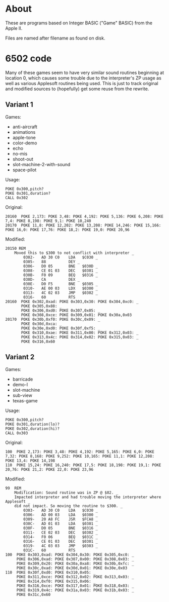 # About

These are programs based on Integer BASIC ("Game" BASIC) 
from the Apple II.

Files are named after filename as found on disk.

# 6502 code

Many of these games seem to have very similar sound routines beginning at location 0, which causes
some trouble due to the interpreter's ZP usage as well as various Applesoft routines being used.
This is just to track original and modified sources to (hopefully) get some reuse from the rewrite.

## Variant 1

Games: 
* anti-aircraft 
* animations 
* apple-tone
* color-demo
* echo
* no-mis
* shoot-out
* slot-machine-2-with-sound
* space-pilot

Usage:
```basic
POKE 0x300,pitch?
POKE 0x301,duration?
CALL 0x302
```

Original:
```basic
20160  POKE 2,173: POKE 3,48: POKE 4,192: POKE 5,136: POKE 6,208: POKE 7,4: POKE 8,198: POKE 9,1: POKE 10,240
20170  POKE 11,8: POKE 12,202: POKE 13,208: POKE 14,246: POKE 15,166: POKE 16,0: POKE 17,76: POKE 18,2: POKE 19,0: POKE 20,96
```

Modified:
```basic
20150 REM _
    Moved this to $300 to not conflict with interpreter _
        0302-   AD 30 C0    LDA   $C030 _
        0305-   88          DEY _
        0306-   D0 05       BNE   $030D _
        0308-   CE 01 03    DEC   $0301 _
        030B-   F0 09       BEQ   $0316 _
        030D-   CA          DEX _
        030E-   D0 F5       BNE   $0305 _
        0310-   AE 00 03    LDX   $0300 _
        0313-   4C 02 03    JMP   $0302 _
        0316-   60          RTS
20160  POKE 0x302,0xad: POKE 0x303,0x30: POKE 0x304,0xc0: _
       POKE 0x305,0x88: _
       POKE 0x306,0xd0: POKE 0x307,0x05: _
       POKE 0x308,0xce: POKE 0x309,0x01: POKE 0x30a,0x03
20170  POKE 0x30b,0xf0: POKE 0x30c,0x09: _
       POKE 0x30d,0xca: _
       POKE 0x30e,0xd0: POKE 0x30f,0xf5: _
       POKE 0x310,0xae: POKE 0x311,0x00: POKE 0x312,0x03: _
       POKE 0x313,0x4c: POKE 0x314,0x02: POKE 0x315,0x03: _
       POKE 0x316,0x60
```

## Variant 2

Games:
* barricade
* demo-l
* slot-machine
* sub-view
* texas-game

Usage:
```basic
POKE 0x300,pitch?
POKE 0x301,duration(lo)?
POKE 0x302,duration(hi)?
CALL 0x303
```

Original:
```basic
100  POKE 2,173: POKE 3,48: POKE 4,192: POKE 5,165: POKE 6,0: POKE 7,32: POKE 8,168: POKE 9,252: POKE 10,165: POKE 11,1: POKE 12,208: POKE 13,4: POKE 14,198
110  POKE 15,24: POKE 16,240: POKE 17,5: POKE 18,198: POKE 19,1: POKE 20,76: POKE 21,2: POKE 22,0: POKE 23,96
```

Modified:
```basic
99  REM _
    Modification: Sound routine was in ZP @ $02. _
    Impacted interpreter and had trouble moving the interpreter where Applesoft _
    did not impact. So moving the routine to $300. _
        0303-   AD 30 C0    LDA   $C030 _
        0306-   AD 00 03    LDA   $0300 _
        0309-   20 A8 FC    JSR   $FCA8 _
        030C-   AD 01 03    LDA   $0301 _
        030F-   D0 05       BNE   $0316 _
        0311-   CE 02 03    DEC   $0302 _
        0314-   F0 06       BEQ   $031C _
        0316-   CE 01 03    DEC   $0301 _
        0319-   4C 03 03    JMP   $0303 _
        031C-   60          RTS
100  POKE 0x303,0xad: POKE 0x304,0x30: POKE 0x305,0xc0: _
     POKE 0x306,0xad: POKE 0x307,0x00: POKE 0x308,0x03: _
     POKE 0x309,0x20: POKE 0x30a,0xa8: POKE 0x30b,0xfc: _
     POKE 0x30c,0xad: POKE 0x30d,0x01: POKE 0x30e,0x03
110  POKE 0x30f,0xd0: POKE 0x310,0x05: _
     POKE 0x311,0xce: POKE 0x312,0x02: POKE 0x313,0x03: _
     POKE 0x314,0xf0: POKE 0x315,0x06: _
     POKE 0x316,0xce: POKE 0x317,0x01: POKE 0x318,0x03: _
     POKE 0x319,0x4c: POKE 0x31a,0x03: POKE 0x31b,0x03: _
     POKE 0x31c,0x60
```
